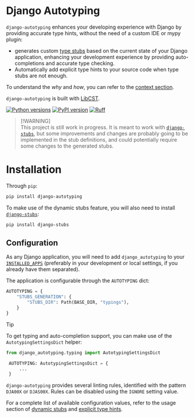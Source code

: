 # Django Autotyping

`django-autotyping` enhances your developing experience with Django by providing accurate type hints, without the need of
a custom IDE or mypy plugin:

- generates custom [type stubs](https://typing.readthedocs.io/en/latest/source/stubs.html#stubs) based on the current state of your Django application, enhancing your development experience by providing auto-completions and accurate type checking.
- Automatically add explicit type hints to your source code when type stubs are not enough.

To understand the *why* and *how*, you can refer to the [context section](link).

`django-autotyping` is built with [LibCST](https://github.com/Instagram/LibCST/).

[![Python versions](https://img.shields.io/pypi/pyversions/django-autotyping.svg)](https://www.python.org/downloads/)
[![PyPI version](https://img.shields.io/pypi/v/django-autotyping.svg)](https://pypi.org/project/django-autotyping/)
[![Ruff](https://img.shields.io/endpoint?url=https://raw.githubusercontent.com/astral-sh/ruff/main/assets/badge/v2.json)](https://github.com/astral-sh/ruff)


> [!WARNING]\
> This project is still work in progress. It is meant to work with [`django-stubs`](https://github.com/typeddjango/django-stubs), but some improvements and changes are probably going to be
> implemented in the stub definitions, and could potentially require some changes to the generated stubs.

# Installation

Through `pip`:

```sh
pip install django-autotyping
```

To make use of the dynamic stubs feature, you will also need to install [`django-stubs`](https://github.com/typeddjango/django-stubs):

```sh
pip install django-stubs
```

## Configuration

As any Django application, you will need to add `django_autotyping` to your [`INSTALLED_APPS`](https://docs.djangoproject.com/en/dev/ref/settings/#std-setting-INSTALLED_APPS)
(preferably in your development or local settings, if you already have them separated).

The application is configurable through the `AUTOTYPING` dict:

```python
AUTOTYPING = {
    "STUBS_GENERATION": {
        "STUBS_DIR": Path(BASE_DIR, "typings"),
    }
}
```

> [!TIP]
> To get typing and auto-completion support, you can make use of the `AutotypingSettingsDict` helper:
>
>   ```python
>  from django_autotyping.typing import AutotypingSettingsDict
>
>    AUTOTYPING: AutotypingSettingsDict = {
>        ...
>    }
>    ```

`django-autotyping` provides several linting rules, identified with the pattern `DJA00X` or `DJAS00X`. Rules can be disabled
using the `IGNORE` setting value.

For a complete list of available configuration values, refer to the usage section of [dynamic stubs](link) and [explicit type hints](link).

